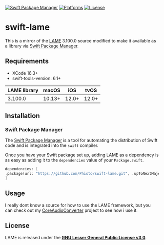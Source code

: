 [![Swift Package Manager](https://img.shields.io/badge/Swift_Package_Manager-compatible-green?style=flat)](https://img.shields.io/badge/Swift_Package_Manager-compatible-green?style=flat)
[![Platforms](https://img.shields.io/badge/Platforms-macOS_iOS_tvOS-green?style=flat)](https://img.shields.io/badge/Platforms-macOS_iOS_tvOS-Green?style=flat)
[![License](https://img.shields.io/github/license/phisto/swift-lame.svg?style=flat)](https://github.com/Phisto/swift-lame)
                
# swift-lame

This is a mirror of the [LAME](https://lame.sourceforge.io) 3.100.0 source modified to make it available as a library via [Swift Package Manager](https://www.swift.org/package-manager/).

## Requirements
                           
- XCode 16.3+
- swift-tools-version: 6.1+

LAME library     | macOS  |  iOS   |  tvOS
-----------------|--------|--------|--------
3.100.0          | 10.13+ |  12.0+ |  12.0+
                               
## Installation

### Swift Package Manager

The [Swift Package Manager](https://swift.org/package-manager/) is a tool for automating the distribution of Swift code and is integrated into the `swift` compiler.

Once you have your Swift package set up, adding LAME as a dependency is as easy as adding it to the `dependencies` value of your `Package.swift`.

```swift
dependencies: [
.package(url: "https://github.com/Phisto/swift-lame.git", .upToNextMajor(from: "3.100.0"))
]
```

## Usage

I really dont know a source for how to use the LAME framework, but you can check out my [CoreAudioConverter](https://github.com/Phisto/CoreAudioConverter) project to see how i use it.

## License

LAME is released under the [**GNU Lesser General Public License v3.0**](./LICENSE).
